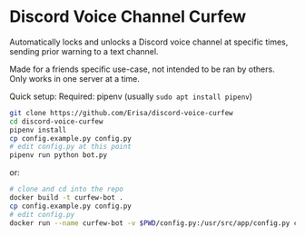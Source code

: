 # Discord Voice Channel Curfew
Automatically locks and unlocks a Discord voice channel at specific times, sending prior warning to a text channel. 

Made for a friends specific use-case, not intended to be ran by others.  
Only works in one server at a time.

Quick setup:
Required: pipenv (usually `sudo apt install pipenv`)
```bash
git clone https://github.com/Erisa/discord-voice-curfew 
cd discord-voice-curfew
pipenv install
cp config.example.py config.py
# edit config.py at this point
pipenv run python bot.py
```

or:

```bash
# clone and cd into the repo
docker build -t curfew-bot .
cp config.example.py config.py
# edit config.py
docker run --name curfew-bot -v $PWD/config.py:/usr/src/app/config.py curfew-bot
```
